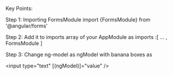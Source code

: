 
Key Points:

Step 1: Importing FormsModule
import {FormsModule} from '@angular/forms'

Step 2: Add it to imports array of your AppModule as
imports :[ ... , FormsModule ]

Step 3: Change ng-model as ngModel with banana boxes as

 <input  type="text" [(ngModel)]="value" />

